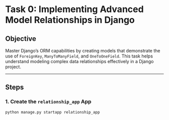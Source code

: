 # Task 0: Implementing Advanced Model Relationships in Django

## Objective
Master Django’s ORM capabilities by creating models that demonstrate the use of `ForeignKey`, `ManyToManyField`, and `OneToOneField`. This task helps understand modeling complex data relationships effectively in a Django project.

---

## Steps

### 1. Create the `relationship_app` App
```bash
python manage.py startapp relationship_app

